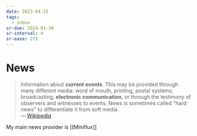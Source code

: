 ```yaml
---
date: 2023-04-15
tags:
  - inbox
sr-due: 2024-01-30
sr-interval: 4
sr-ease: 275
---
```


# News

> Information about **current events**. This may be provided through many
> different media: word of mouth, printing, postal systems, broadcasting,
> **electronic communication**, or through the testimony of observers and
> witnesses to events. News is sometimes called "hard news" to differentiate it
> from soft media.\
> — <cite>[Wikipedia](https://en.wikipedia.org/wiki/News)</cite>

My main news provider is [[Miniflux]]
